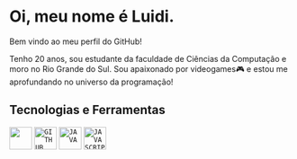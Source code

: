 # Oi, meu nome é Luidi.
Bem vindo ao meu perfil do GitHub!

Tenho 20 anos, sou estudante da faculdade de Ciências da Computação e moro no Rio Grande do Sul. Sou apaixonado por videogames🎮 e estou me aprofundando no universo da programação! 

## Tecnologias e Ferramentas
<code><img loading="lazy" src="https://cdn.jsdelivr.net/gh/devicons/devicon/icons/git/git-original.svg" width="40" height="40"/></code>
<code><img width="40px" src="https://cdn.jsdelivr.net/gh/devicons/devicon/icons/github/github-original.svg" title = "GITHUB"/></code>
<code><img width="40px" src="https://cdn.jsdelivr.net/gh/devicons/devicon/icons/java/java-original.svg" title = "JAVA"/></code>
<code><img width="40px" src="https://cdn.jsdelivr.net/gh/devicons/devicon/icons/javascript/javascript-original.svg" title = "JAVASCRIPT"/></code>
          

          

          

<!--
**Luidi1/Luidi1** is a ✨ _special_ ✨ repository because its `README.md` (this file) appears on your GitHub profile.

Here are some ideas to get you started:

- 🔭 I’m currently working on ...
- 🌱 I’m currently learning ...
- 👯 I’m looking to collaborate on ...
- 🤔 I’m looking for help with ...
- 💬 Ask me about ...
- 📫 How to reach me: ...
- 😄 Pronouns: ...
- ⚡ Fun fact: ...
-->
